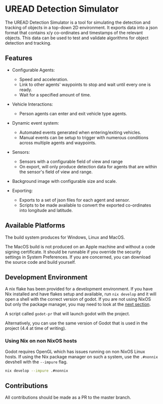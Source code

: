 # UREAD Detection Simulator

The UREAD Detection Simulator is a tool for simulating the detection and tracking of objects in a top-down 2D environment. It exports data into a json format that contains x/y co-ordinates and timestamps of the relevant objects. This data can be used to test and validate algorithms for object detection and tracking.

## Features

- Configurable Agents:
  - Speed and acceleration.
  - Link to other agents' waypoints to stop and wait until every one is ready.
  - Wait for a specified amount of time.

- Vehicle Interactions:
  - Person agents can enter and exit vehicle type agents.

- Dynamic event system:
  - Automated events generated when entering/exiting vehicles.
  - Manual events can be setup to trigger with numerous conditions across multiple agents and waypoints.

- Sensors:
  - Sensors with a configurable field of view and range
  - On export, will only produce detection data for agents that are within the sensor's field of view and range.

- Background image with configurable size and scale.

- Exporting:
  - Exports to a set of json files for each agent and sensor.
  - Scripts to be made available to convert the exported co-ordinates into longitude and latitude.

## Available Platforms

The build system produces for Windows, Linux and MacOS.

The MacOS build is not produced on an Apple machine and without a code signing certificate. It should be runnable if you override the security settings in System Preferences. If you are concerned, you can download the source code and build yourself.

## Development Environment

A nix flake has been provided for a development environment. If you have Nix installed and have flakes setup and available, run `nix develop` and it will open a shell with the correct version of godot. If you are not using NixOS but only the package manager, you may need to look at the [next section](#using-nix-on-non-nixos-hosts).

A script called `godot-pr` that will launch godot with the project.

Alternatively, you can use the same version of Godot that is used in the project (4.4 at time of writing).

### Using Nix on non NixOS hosts

Godot requires OpenGL which has issues running on non NixOS Linux hosts. If using the Nix package manager on such a system, use the `.#nonnix` devshell with the `--impure` flag.

```bash
nix develop --impure .#nonnix
```

## Contributions

All contributions should be made as a PR to the master branch.
